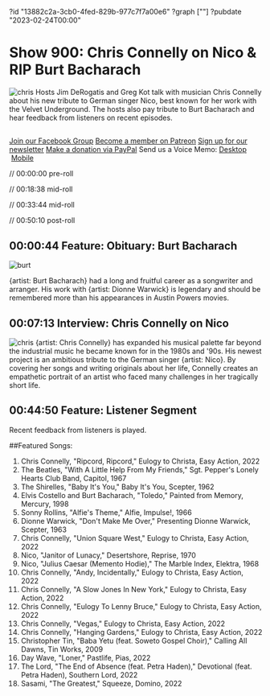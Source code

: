 ?id "13882c2a-3cb0-4fed-829b-977c7f7a00e6"
?graph [""]
?pubdate "2023-02-24T00:00"
# Show 900: Chris Connelly on Nico & RIP Burt Bacharach
![chris](https://static.soundopinions.org/images/2023/a0235723401-65.jpeg)
Hosts Jim DeRogatis and Greg Kot talk with musician Chris Connelly about his new tribute to German singer Nico, best known for her work with the Velvet Underground. The hosts also pay tribute to Burt Bacharach and hear feedback from listeners on recent episodes. 


##
[Join our Facebook Group](https://bit.ly/3sivr9T)
[Become a member on Patreon](https://bit.ly/3slWZvc)
[Sign up for our newsletter](https://bit.ly/3eEvRnG)
[Make a donation via PayPal](https://bit.ly/3dmt9lU)
Send us a Voice Memo: [Desktop](bit.ly/2RyD5Ah)  [Mobile](sayhi.chat/soundops)

// 00:00:00 pre-roll

// 00:18:38 mid-roll

// 00:33:44 mid-roll

// 00:50:10 post-roll


## 00:00:44 Feature: Obituary: Burt Bacharach
![burt](https://static.soundopinions.org/images/2023/burt.jpeg)

{artist: Burt Bacharach} had a long and fruitful career as a songwriter and arranger. His work with {artist: Dionne Warwick} is legendary and should be remembered more than his appearances in Austin Powers movies. 


## 00:07:13 Interview: Chris Connelly on Nico
![chris](https://static.soundopinions.org/images/2023/a0235723401-65.jpeg)
{artist: Chris Connelly} has expanded his musical palette far beyond the industrial music he became known for in the 1980s and '90s. His newest project is an ambitious tribute to the German singer {artist: Nico}. By covering her songs and writing originals about her life, Connelly creates an empathetic portrait of an artist who faced many challenges in her tragically short life.  


## 00:44:50  Feature: Listener Segment

Recent feedback from listeners is played. 


##Featured Songs:

1. Chris Connelly, "Ripcord, Ripcord," Eulogy to Christa, Easy Action, 2022
1. The Beatles, "With A Little Help From My Friends," Sgt. Pepper's Lonely Hearts Club Band, Capitol, 1967
1. The Shirelles, "Baby It's You," Baby It's You, Scepter, 1962
1. Elvis Costello and Burt Bacharach, "Toledo," Painted from Memory, Mercury, 1998
1. Sonny Rollins, "Alfie's Theme," Alfie, Impulse!, 1966
1. Dionne Warwick, "Don't Make Me Over," Presenting Dionne Warwick, Scepter, 1963
1. Chris Connelly, "Union Square West," Eulogy to Christa, Easy Action, 2022
1. Nico, "Janitor of Lunacy," Desertshore, Reprise, 1970
1. Nico, "Julius Caesar (Memento Hodie)," The Marble Index, Elektra, 1968
1. Chris Connelly, "Andy, Incidentally," Eulogy to Christa, Easy Action, 2022
1. Chris Connelly, "A Slow Jones In New York," Eulogy to Christa, Easy Action, 2022
1. Chris Connelly, "Eulogy To Lenny Bruce," Eulogy to Christa, Easy Action, 2022
1. Chris Connelly, "Vegas," Eulogy to Christa, Easy Action, 2022
1. Chris Connelly, "Hanging Gardens," Eulogy to Christa, Easy Action, 2022
1. Christopher Tin, "Baba Yetu (feat. Soweto Gospel Choir)," Calling All Dawns, Tin Works, 2009
1. Day Wave, "Loner," Pastlife, Pias, 2022
1. The Lord, "The End of Absence (feat. Petra Haden)," Devotional (feat. Petra Haden), Southern Lord, 2022
1. Sasami, "The Greatest," Squeeze, Domino, 2022
